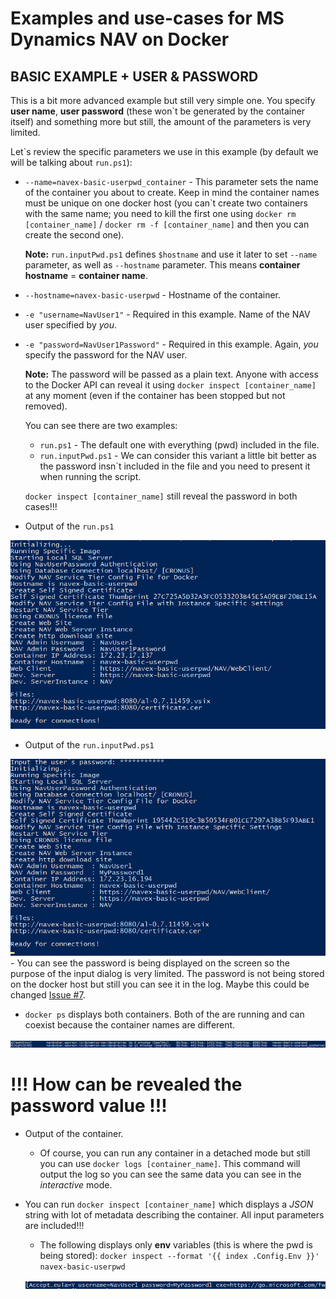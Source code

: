 # Examples and use-cases for MS Dynamics NAV on Docker

## BASIC EXAMPLE + USER & PASSWORD

This is a bit more advanced example but still very simple one. You specify **user name**, **user password** (these won\`t be generated by the container itself) and something more but still, the amount of the parameters is very limited.

Let\`s review the specific parameters we use in this example (by default we will be talking about `run.ps1`):
- `--name=navex-basic-userpwd_container` - This parameter sets the name of the container you about to create. Keep in mind the container names must be unique on one docker host (you can\`t create two containers with the same name; you need to kill the first one using `docker rm [container_name]` / `docker rm -f [container_name]` and then you can create the second one).
    
    **Note:**
    `run.inputPwd.ps1` defines `$hostname` and use it later to set `--name` parameter, as well as `--hostname` parameter. This means **container hostname** = **container name**.

- `--hostname=navex-basic-userpwd` - Hostname of the container. 

- `-e "username=NavUser1"` - Required in this example. Name of the NAV user specified by *you*.

- `-e "password=NavUser1Password"` - Required in this example. Again, *you* specify the password for the NAV user.

	**Note:**
	The password will be passed as a plain text. Anyone with access to the Docker API can reveal it using `docker inspect [container_name]` at any moment (even if the container has been stopped but not removed).	
    
    You can see there are two examples:
    - `run.ps1` - The default one with everything (pwd) included in the file.
    - `run.inputPwd.ps1` - We can consider this variant a little bit better as the password insn\`t included in the file and you need to present it when running the script. 
    
    `docker inspect [container_name]` still reveal the password in both cases!!!

- Output of the `run.ps1`

![](../media/basic_userpwd_containerStarted_01.jpg)

- Output of the `run.inputPwd.ps1`

![](../media/basic_userpwd_containerStarted_02.jpg)
    -   You can see the password is being displayed on the screen so the purpose of the input dialog is very limited. The password is not being stored on the docker host but still you can see it in the log. Maybe this could be changed [Issue #7](https://github.com/Microsoft/nav-docker/issues/7).

- `docker ps` displays both containers. Both of the are running and can coexist because the container names are different.

![](../media/basic_userpwd_containerList.jpg)

# !!! How can be revealed the password value !!!

- Output of the container.

    - Of course, you can run any container in a detached mode but still you can use `docker logs [container_name]`. This command will output the log so you can see the same data you can see in the *interactive* mode.

- You can run `docker inspect [container_name]` which displays a *JSON* string with lot of metadata describing the container. All input parameters are included!!!

    - The following displays only **env** variables (this is where the pwd is being stored): `docker inspect --format '{{ index .Config.Env }}' navex-basic-userpwd`

    ![](../media/basic_userpwd_dockerInspect_01.jpg)
